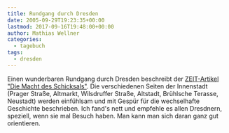 ```yaml
---
title: Rundgang durch Dresden
date: 2005-09-29T19:23:35+00:00
lastmod: 2017-09-16T19:48:00+00:00
author: Mathias Wellner
categories:
  - tagebuch
tags:
  - dresden
---
```

Einen wunderbaren Rundgang durch Dresden beschreibt der [ZEIT-Artikel "Die Macht des Schicksals"](http://www.zeit.de/online/2005/39/ZEIT_geschichte_3_macht). Die verschiedenen Seiten der Innenstadt (Prager Straße, Altmarkt, Wilsdruffer Straße, Altstadt, Brühlsche Terasse, Neustadt) werden einfühlsam und mit Gespür für die wechselhafte Geschichte beschrieben. Ich fand's nett und empfehle es allen Dresdnern, speziell, wenn sie mal Besuch haben. Man kann man sich daran ganz gut orientieren.